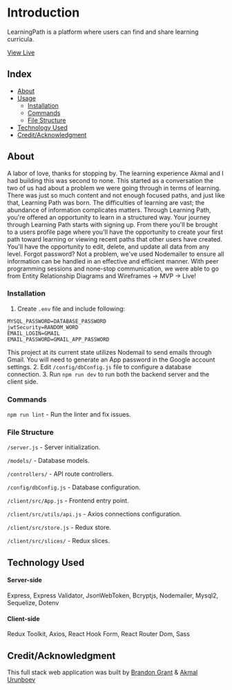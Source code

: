 

# Introduction
LearningPath is a platform where users can find and share learning curricula.

[View Live](http://34.234.173.82/)

## Index

- [About](#about)
- [Usage](#usage)
  - [Installation](#installation)
  - [Commands](#commands)
  - [File Structure](#file-structure) 
- [Technology Used](#technology-used)
- [Credit/Acknowledgment](#creditacknowledgment)

## About
A labor of love, thanks for stopping by. The learning experience Akmal and I had building this was second to none. This started as a conversation the two of us had about a problem we were going through in terms of learning. There was just so much content and not enough focused paths, and just like that, Learning Path was born. The difficulties of learning are vast; the abundance of information complicates matters. Through Learning Path, you're offered an opportunity to learn in a structured way. Your journey through Learning Path starts with signing up. From there you'll be brought to a users profile page where you'll have the opportunity to create your first path toward learning or viewing recent paths that other users have created. You'll have the opportunity to edit, delete, and update all data from any level. Forgot password? Not a problem, we've used Nodemailer to ensure all information can be handled in an effective and efficient manner.
With peer programming sessions and none-stop communication, we were able to go from Entity Relationship Diagrams and Wireframes -> MVP -> Live!

### Installation
1. Create `.env` file and include following:
```
MYSQL_PASSWORD=DATABASE_PASSWORD
jwtSecurity=RANDOM_WORD
EMAIL_LOGIN=GMAIL
EMAIL_PASSWORD=GMAIL_APP_PASSWORD
```
This project at its current state utilizes Nodemail to send emails through Gmail. You will need to generate an App password in the Google account settings.
2. Edit `/config/dbConfig.js` file to configure a database connection.
3. Run `npm run dev` to run both the backend server and the client side.

### Commands
`npm run lint` - Run the linter and fix issues.


### File Structure
`/server.js` - Server initialization.

`/models/` - Database models.

`/controllers/` - API route controllers.

`/config/dbConfig.js` - Database configuration.

`/client/src/App.js` - Frontend entry point.

`/client/src/utils/api.js` - Axios connections configuration.

`/client/src/store.js` - Redux store.

`/client/src/slices/` - Redux slices.

##  Technology Used

#### Server-side

Express, Express Validator, JsonWebToken, Bcryptjs, Nodemailer, Mysql2, Sequelize, Dotenv

#### Client-side

Redux Toolkit, Axios, React Hook Form, React Router Dom, Sass

## Credit/Acknowledgment
This full stack web application was built by [Brandon Grant](https://github.com/Grantb2134/) & [Akmal Urunboev](https://github.com/dandavisjs)
